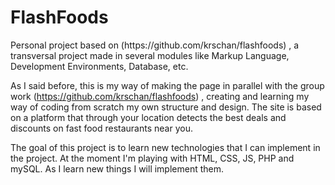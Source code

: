 <h1>FlashFoods</h1>
 <p>Personal project based on (https://github.com/krschan/flashfoods) , a transversal project made in several modules like Markup Language, Development Environments, Database, etc.   

As I said before, this is my way of making the page in parallel with the group work (https://github.com/krschan/flashfoods) , creating and learning my way of coding from scratch my own structure and design. 
The site is based on a platform that through your location detects the best deals and discounts on fast food restaurants near you.  

The goal of this project is to learn new technologies that I can implement in the project. At the moment I'm playing with HTML, CSS, JS, PHP and mySQL. As I learn new things I will implement them.
</p>

